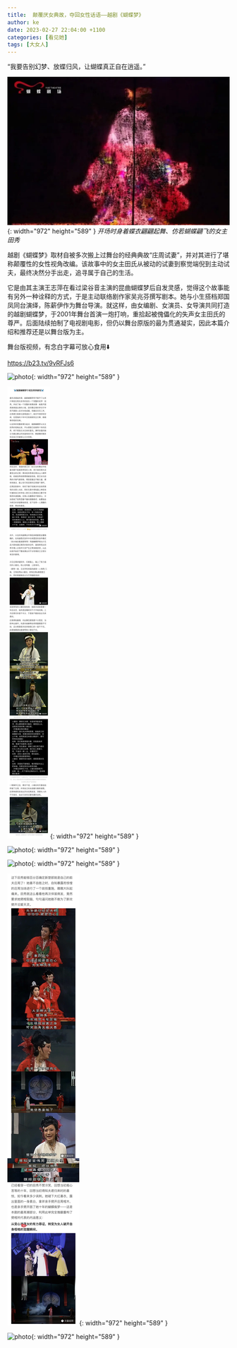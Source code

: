 ```yaml
---
title:  颠覆厌女典故，夺回女性话语——越剧《蝴蝶梦》 
author: ke
date: 2023-02-27 22:04:00 +1100
categories: [看见她]
tags: [大女人]
---
```


“我要告别幻梦、放蝶归风，让蝴蝶真正自在逍遥。”

![photo](/assets/img/20230227/j1.jpg){: width="972" height="589" }
*开场时身着蝶衣翩翩起舞、仿若蝴蝶翩飞的女主田秀*

越剧《蝴蝶梦》取材自被多次搬上过舞台的经典典故“庄周试妻”，并对其进行了堪称颠覆性的女性视角改编。该故事中的女主田氏从被动的试妻到察觉端倪到主动试夫，最终决然分手出走，追寻属于自己的生活。

它是由其主演王志萍在看过梁谷音主演的昆曲蝴蝶梦后自发灵感，觉得这个故事能有另外一种诠释的方式，于是主动联络剧作家吴兆芬撰写剧本。她与小生搭档郑国凤同台演绎，陈薪伊作为舞台导演。就这样，由女编剧、女演员、女导演共同打造的越剧蝴蝶梦，于2001年舞台首演一炮打响，重拾起被傀儡化的失声女主田氏的尊严。后面陆续拍制了电视剧电影，但仍以舞台原版的最为贯通凝实，因此本篇介绍和推荐还是以舞台版为主。

舞台版视频，有念白字幕可放心食用⬇️

https://b23.tv/9vRFJs6

![photo](/assets/img/20230227/j2.jpg){: width="972" height="589" }

![photo](/assets/img/20230227/j3.jpg){: width="972" height="589" }

![photo](/assets/img/20230227/j4.jpg){: width="972" height="589" }

![photo](/assets/img/20230227/j5.jpg){: width="972" height="589" }

![photo](/assets/img/20230227/j6.jpg){: width="972" height="589" }

![photo](/assets/img/20230227/j7.jpg){: width="972" height="589" }